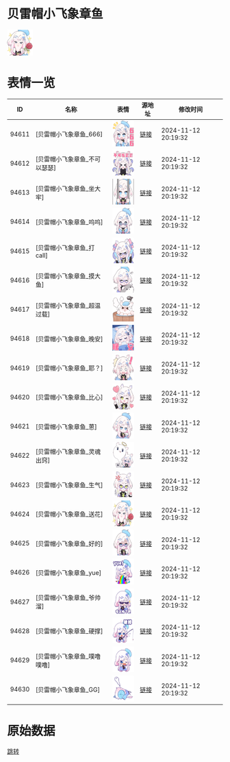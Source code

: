 # 贝雷帽小飞象章鱼

<img src="./cover.png" height="60" alt="cover" />

# 表情一览

|ID|名称|表情|源地址|修改时间|
|----|----|----|----|----|
|94611|[贝雷帽小飞象章鱼_666]|<img src="./pic/094611_%5B贝雷帽小飞象章鱼_666%5D.png" height="60" alt="666"/>|[链接](https://i0.hdslb.com/bfs/garb/aaebabd3b3bb9129615a47466f96b1d84d753d13.png)|2024-11-12 20:19:32|
|94612|[贝雷帽小飞象章鱼_不可以瑟瑟]|<img src="./pic/094612_%5B贝雷帽小飞象章鱼_不可以瑟瑟%5D.png" height="60" alt="不可以瑟瑟"/>|[链接](https://i0.hdslb.com/bfs/garb/cd4bf129393ecc5f5eea471a6272344fd2b508dd.png)|2024-11-12 20:19:32|
|94613|[贝雷帽小飞象章鱼_坐大牢]|<img src="./pic/094613_%5B贝雷帽小飞象章鱼_坐大牢%5D.png" height="60" alt="坐大牢"/>|[链接](https://i0.hdslb.com/bfs/garb/de9e5086f36e12a705333bff17d6fd47fe3e0ea4.png)|2024-11-12 20:19:32|
|94614|[贝雷帽小飞象章鱼_呜呜]|<img src="./pic/094614_%5B贝雷帽小飞象章鱼_呜呜%5D.png" height="60" alt="呜呜"/>|[链接](https://i0.hdslb.com/bfs/garb/a07e9d19ce6b93d2ead33a9dc673ec98bc151316.png)|2024-11-12 20:19:32|
|94615|[贝雷帽小飞象章鱼_打call]|<img src="./pic/094615_%5B贝雷帽小飞象章鱼_打call%5D.png" height="60" alt="打call"/>|[链接](https://i0.hdslb.com/bfs/garb/08c85d6a43525b469c3a9006a9592a021ee49e7f.png)|2024-11-12 20:19:32|
|94616|[贝雷帽小飞象章鱼_摸大鱼]|<img src="./pic/094616_%5B贝雷帽小飞象章鱼_摸大鱼%5D.png" height="60" alt="摸大鱼"/>|[链接](https://i0.hdslb.com/bfs/garb/e89b2a8976bf2ae7fd526cb08918f65341e97aec.png)|2024-11-12 20:19:32|
|94617|[贝雷帽小飞象章鱼_超温过载]|<img src="./pic/094617_%5B贝雷帽小飞象章鱼_超温过载%5D.png" height="60" alt="超温过载"/>|[链接](https://i0.hdslb.com/bfs/garb/544c90d05f8c51d3a9b6219973523addc92f1953.png)|2024-11-12 20:19:32|
|94618|[贝雷帽小飞象章鱼_晚安]|<img src="./pic/094618_%5B贝雷帽小飞象章鱼_晚安%5D.png" height="60" alt="晚安"/>|[链接](https://i0.hdslb.com/bfs/garb/b4fd778656d7c4fe626b471bcd1b51860d884808.png)|2024-11-12 20:19:32|
|94619|[贝雷帽小飞象章鱼_耶？]|<img src="./pic/094619_%5B贝雷帽小飞象章鱼_耶？%5D.png" height="60" alt="耶？"/>|[链接](https://i0.hdslb.com/bfs/garb/ad89cbfa2e1335a41cfd27b258019503e26c0718.png)|2024-11-12 20:19:32|
|94620|[贝雷帽小飞象章鱼_比心]|<img src="./pic/094620_%5B贝雷帽小飞象章鱼_比心%5D.png" height="60" alt="比心"/>|[链接](https://i0.hdslb.com/bfs/garb/b7fb191f82cbfa0d95ee1becb5616f388f11280e.png)|2024-11-12 20:19:32|
|94621|[贝雷帽小飞象章鱼_蒽]|<img src="./pic/094621_%5B贝雷帽小飞象章鱼_蒽%5D.png" height="60" alt="蒽"/>|[链接](https://i0.hdslb.com/bfs/garb/4386789b522b24e3f72f623240a61e3aae3f2b58.png)|2024-11-12 20:19:32|
|94622|[贝雷帽小飞象章鱼_灵魂出窍]|<img src="./pic/094622_%5B贝雷帽小飞象章鱼_灵魂出窍%5D.png" height="60" alt="灵魂出窍"/>|[链接](https://i0.hdslb.com/bfs/garb/0d86035d92c3eb69d6cb602f8dbe3e6c0e8870cd.png)|2024-11-12 20:19:32|
|94623|[贝雷帽小飞象章鱼_生气]|<img src="./pic/094623_%5B贝雷帽小飞象章鱼_生气%5D.png" height="60" alt="生气"/>|[链接](https://i0.hdslb.com/bfs/garb/eb9f7e3781c2be144199e64304bb9c7da040b38e.png)|2024-11-12 20:19:32|
|94624|[贝雷帽小飞象章鱼_送花]|<img src="./pic/094624_%5B贝雷帽小飞象章鱼_送花%5D.png" height="60" alt="送花"/>|[链接](https://i0.hdslb.com/bfs/garb/5722c7cb5e33d2af54b56bd34c25e3cdd125705b.png)|2024-11-12 20:19:32|
|94625|[贝雷帽小飞象章鱼_好的]|<img src="./pic/094625_%5B贝雷帽小飞象章鱼_好的%5D.png" height="60" alt="好的"/>|[链接](https://i0.hdslb.com/bfs/garb/11ae636ebdbf3f14596f48e9d4765a58285ed08a.png)|2024-11-12 20:19:32|
|94626|[贝雷帽小飞象章鱼_yue]|<img src="./pic/094626_%5B贝雷帽小飞象章鱼_yue%5D.png" height="60" alt="yue"/>|[链接](https://i0.hdslb.com/bfs/garb/3f8201c5104c6f6444b74d0bc06815c68935f8ec.png)|2024-11-12 20:19:32|
|94627|[贝雷帽小飞象章鱼_爷帅溜]|<img src="./pic/094627_%5B贝雷帽小飞象章鱼_爷帅溜%5D.png" height="60" alt="爷帅溜"/>|[链接](https://i0.hdslb.com/bfs/garb/cf2337829f467d4176ae52e5b7ac3d3c53e623a3.png)|2024-11-12 20:19:32|
|94628|[贝雷帽小飞象章鱼_硬撑]|<img src="./pic/094628_%5B贝雷帽小飞象章鱼_硬撑%5D.png" height="60" alt="硬撑"/>|[链接](https://i0.hdslb.com/bfs/garb/69a3c401102ddd29d1fdc8c950845e2a58c852ec.png)|2024-11-12 20:19:32|
|94629|[贝雷帽小飞象章鱼_噗噜噗噜]|<img src="./pic/094629_%5B贝雷帽小飞象章鱼_噗噜噗噜%5D.png" height="60" alt="噗噜噗噜"/>|[链接](https://i0.hdslb.com/bfs/garb/5af732aee2993dbf8af28bdad7132af4952e5936.png)|2024-11-12 20:19:32|
|94630|[贝雷帽小飞象章鱼_GG]|<img src="./pic/094630_%5B贝雷帽小飞象章鱼_GG%5D.png" height="60" alt="GG"/>|[链接](https://i0.hdslb.com/bfs/garb/62184e62b56ae52e256b403a30864daa6ed8e110.png)|2024-11-12 20:19:32|

# 原始数据

[跳转](./raw.json)

